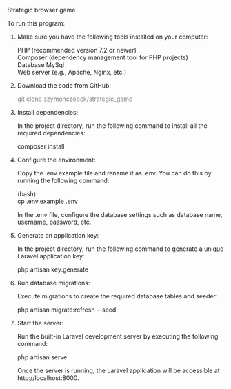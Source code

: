 Strategic browser game</br>

To run this program:</br>

1. Make sure you have the following tools installed on your computer:</br>

    PHP (recommended version 7.2 or newer)</br>
    Composer (dependency management tool for PHP projects)</br>
    Database MySql</br>
    Web server (e.g., Apache, Nginx, etc.)</br>

2. Download the code from GitHub:</br>

    <div style="color: #808080;">git clone szymonczopek/strategic_game</br></div>

3. Install dependencies:</br>

    In the project directory, run the following command to install all the required dependencies:</br>

    composer install</br>

4. Configure the environment:</br>

    Copy the .env.example file and rename it as .env. You can do this by running the following command:</br>

    (bash)</br>
    cp .env.example .env</br>

    In the .env file, configure the database settings such as database name, username, password, etc.</br>

5. Generate an application key:</br>

    In the project directory, run the following command to generate a unique Laravel application key:</br>

    php artisan key:generate</br>

6. Run database migrations:</br>

    Execute migrations to create the required database tables and seeder:</br>

    php artisan migrate:refresh --seed</br>

7. Start the server:</br>

    Run the built-in Laravel development server by executing the following command:</br>

    php artisan serve</br>

    Once the server is running, the Laravel application will be accessible at http://localhost:8000.</br>
